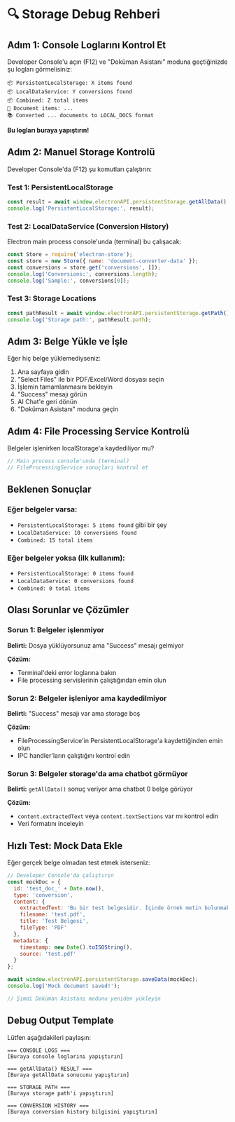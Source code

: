 # 🔍 Storage Debug Rehberi

## Adım 1: Console Loglarını Kontrol Et

Developer Console'u açın (F12) ve "Doküman Asistanı" moduna geçtiğinizde şu logları görmelisiniz:

```
📦 PersistentLocalStorage: X items found
📦 LocalDataService: Y conversions found
📦 Combined: Z total items
📄 Document items: ...
📚 Converted ... documents to LOCAL_DOCS format
```

**Bu logları buraya yapıştırın!**

## Adım 2: Manuel Storage Kontrolü

Developer Console'da (F12) şu komutları çalıştırın:

### Test 1: PersistentLocalStorage
```javascript
const result = await window.electronAPI.persistentStorage.getAllData();
console.log('PersistentLocalStorage:', result);
```

### Test 2: LocalDataService (Conversion History)
Electron main process console'unda (terminal) bu çalışacak:
```javascript
const Store = require('electron-store');
const store = new Store({ name: 'document-converter-data' });
const conversions = store.get('conversions', []);
console.log('Conversions:', conversions.length);
console.log('Sample:', conversions[0]);
```

### Test 3: Storage Locations
```javascript
const pathResult = await window.electronAPI.persistentStorage.getPath();
console.log('Storage path:', pathResult.path);
```

## Adım 3: Belge Yükle ve İşle

Eğer hiç belge yüklemediyseniz:

1. Ana sayfaya gidin
2. "Select Files" ile bir PDF/Excel/Word dosyası seçin
3. İşlemin tamamlanmasını bekleyin
4. "Success" mesajı görün
5. AI Chat'e geri dönün
6. "Doküman Asistanı" moduna geçin

## Adım 4: File Processing Service Kontrolü

Belgeler işlenirken localStorage'a kaydediliyor mu?

```javascript
// Main process console'unda (terminal)
// FileProcessingService sonuçları kontrol et
```

## Beklenen Sonuçlar

### Eğer belgeler varsa:
- `PersistentLocalStorage: 5 items found` gibi bir şey
- `LocalDataService: 10 conversions found`
- `Combined: 15 total items`

### Eğer belgeler yoksa (ilk kullanım):
- `PersistentLocalStorage: 0 items found`
- `LocalDataService: 0 conversions found`
- `Combined: 0 total items`

## Olası Sorunlar ve Çözümler

### Sorun 1: Belgeler işlenmiyor
**Belirti:** Dosya yüklüyorsunuz ama "Success" mesajı gelmiyor

**Çözüm:**
- Terminal'deki error loglarına bakın
- File processing servislerinin çalıştığından emin olun

### Sorun 2: Belgeler işleniyor ama kaydedilmiyor
**Belirti:** "Success" mesajı var ama storage boş

**Çözüm:**
- FileProcessingService'in PersistentLocalStorage'a kaydettiğinden emin olun
- IPC handler'ların çalıştığını kontrol edin

### Sorun 3: Belgeler storage'da ama chatbot görmüyor
**Belirti:** `getAllData()` sonuç veriyor ama chatbot 0 belge görüyor

**Çözüm:**
- `content.extractedText` veya `content.textSections` var mı kontrol edin
- Veri formatını inceleyin

## Hızlı Test: Mock Data Ekle

Eğer gerçek belge olmadan test etmek isterseniz:

```javascript
// Developer Console'da çalıştırın
const mockDoc = {
  id: 'test_doc_' + Date.now(),
  type: 'conversion',
  content: {
    extractedText: 'Bu bir test belgesidir. İçinde örnek metin bulunmaktadır.',
    filename: 'test.pdf',
    title: 'Test Belgesi',
    fileType: 'PDF'
  },
  metadata: {
    timestamp: new Date().toISOString(),
    source: 'test.pdf'
  }
};

await window.electronAPI.persistentStorage.saveData(mockDoc);
console.log('Mock document saved!');

// Şimdi Doküman Asistanı modunu yeniden yükleyin
```

## Debug Output Template

Lütfen aşağıdakileri paylaşın:

```
=== CONSOLE LOGS ===
[Buraya console loglarını yapıştırın]

=== getAllData() RESULT ===
[Buraya getAllData sonucunu yapıştırın]

=== STORAGE PATH ===
[Buraya storage path'i yapıştırın]

=== CONVERSION HISTORY ===
[Buraya conversion history bilgisini yapıştırın]
```

